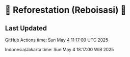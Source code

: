 
# 🌳 Reforestation (Reboisasi) 🌲

## Last Updated

GitHub Actions time: Sun May  4 11:17:00 UTC 2025

Indonesia/Jakarta time: Sun May  4 18:17:00 WIB 2025
